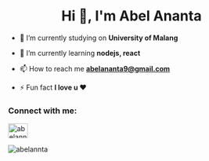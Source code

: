 <h1 align="center">Hi 👋, I'm Abel Ananta</h1>


- 🔭 I’m currently studying on **University of Malang**

- 🌱 I’m currently learning **nodejs, react**

- 📫 How to reach me **abelananta9@gmail.com**

- ⚡ Fun fact **I love u ❤**

<h3 align="left">Connect with me:</h3>
<p align="left">
<a href="https://instagram.com/abelannta" target="blank"><img align="center" src="https://cdn.jsdelivr.net/npm/simple-icons@3.0.1/icons/instagram.svg" alt="abelannta" height="30" width="40" /></a>
</p>

<p><img align="center" src="https://github-readme-streak-stats.herokuapp.com/?user=abelannta&" alt="abelannta" /></p>
